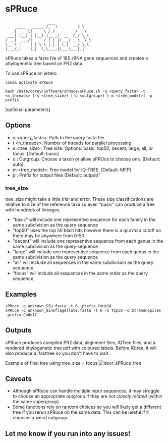 # sPRuce
                       ___
         ____   _____ /_  )         / \
        |  __ \|  __ \ / /_        /   \
     ___| |__) | |__) |__ _/  __  /_/ \_\
    / __|  ___/|  _  / | | |/ __/ _ \  \_\
    \__ \ |    | | \ \ |_| | (_|  __/ \_\
    |___/_|    |_|  \_\__,_|\___\___|_|  

sPRuce takes a fasta file of 18S rRNA gene sequences and creates a phylogenetic tree based on PR2 data. 

To use sPRuce on jezero
```
conda activate sPRuce
```

```
bash /Data/corey/Software/sPRuce/sPRuce.sh -q <query_fasta> -t <n_threads> [-s <tree_size>] [-o <outgroup>] [-m <tree_model>] -p prefix
```
[optional parameters]
## Options
- q <query_fasta>: Path to the query fasta file.
- t <n_threads>: Number of threads for parallel processing.
- s <tree_size>: Tree size. Options: basic, top50, decent, large, all, or focus. [Default: basic]
- o <outgroup>: Outgroup. Choose a taxon or allow sPRUce to choose one. [Default: auto].
- m <tree_model>: Tree model for IQ-TREE. [Default: MFP]
- p <prefix>: Prefix for output files (Default: output)"

### tree_size
tree_size might take a little trial and error. These size classifications are relative to size of the reference taxa so even "basic" can produce a tree with hundreds of lineages. 
 - "basic" will include one representive sequence for each family in the same subdivision as the query sequence
 - "top50" uses the top 50 blast hits however there is a qcovhsp cutoff so there may be anywhere from 0-50
 - "decent" will include one representive sequence from each genus in the same subdivision as the query sequence
 - "large" will include one representive sequence from each genus in the same subdivision as the query sequence
 - "all" will include all sequences in the same subdivision as the query sequence.
 - "focus" will include all sequences in the same order as the query sequence.

## Examples
```
sPRuce -q unknown_SSU.fasta -t 6 -prefix CoHo16
sPRuce -q unknown_dinoflagellate.fasta -t 6 -s top50 -o Stramenopiles -prefix CoHo17
```

## Outputs
sPRuce produces compiled PR2 data, alignment files, IQTree files, and a rendered phylogenetic tree pdf with coloured labels. 
Before IQtree, it will also produce a .fasttree so you don't have to wait.

Example of final tree using tree_size = focus
![deor_sPRuce_tree](https://github.com/coreyholt/sPRuce/assets/75506746/f6bb206a-5138-4e8a-8aab-24fd112020e4)

## Caveats
- Although sPRuce can handle multiple input sequences, it may struggle to choose an appropriate outgroup if they are not _closely related_ (within the same supergroup).
- Some functions rely on random choices so you will likely get a different tree if you rerun sPRuce on the same data. This can be useful if it chooses a weird outgroup. 

## Let me know if you run into any issues!
